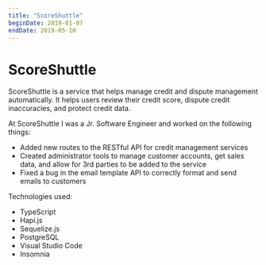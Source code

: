 ```yaml
---
title: "ScoreShuttle"
beginDate: 2019-01-07
endDate: 2019-05-10
---
```


# ScoreShuttle

ScoreShuttle is a service that helps manage credit and dispute management automatically. It helps users review their
credit score, dispute credit inaccuracies, and protect credit data.

At ScoreShuttle I was a Jr. Software Engineer and worked on the following things:

- Added new routes to the RESTful API for credit management services
- Created administrator tools to manage customer accounts, get sales data, and allow for 3rd parties to be added
to the service
- Fixed a bug in the email template API to correctly format and send emails to customers

Technologies used:

- TypeScript
- Hapi.js
- Sequelize.js
- PostgreSQL
- Visual Studio Code
- Insomnia
